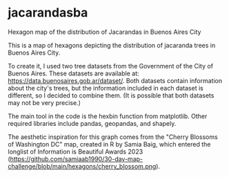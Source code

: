 # jacarandasba
Hexagon map of the distribution of Jacarandas in Buenos Aires City

This is a map of hexagons depicting the distribution of jacaranda trees in Buenos Aires City.

To create it, I used two tree datasets from the Government of the City of Buenos Aires. These datasets are available at: https://data.buenosaires.gob.ar/dataset/. Both datasets contain information about the city's trees, but the information included in each dataset is different, so I decided to combine them. (It is possible that both datasets may not be very precise.)

The main tool in the code is the hexbin function from matplotlib. Other required libraries include pandas, geopandas, and shapely.

The aesthetic inspiration for this graph comes from the "Cherry Blossoms of Washington DC" map, created in R by Samia Baig, which entered the longlist of Information is Beautiful Awards 2023 (https://github.com/samiaab1990/30-day-map-challenge/blob/main/hexagons/cherry_blossom.png).
